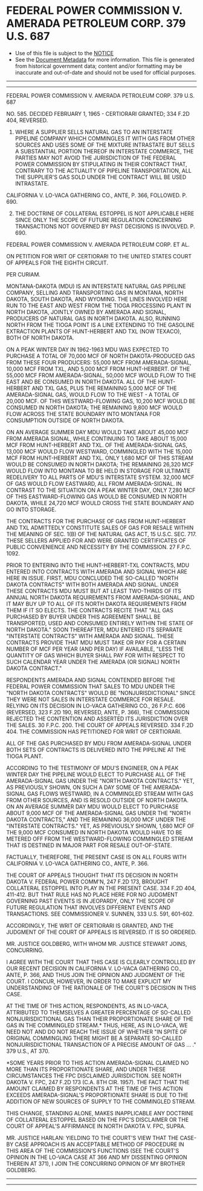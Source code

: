 ---
---

# FEDERAL POWER COMMISSION V. AMERADA PETROLEUM CORP. 379 U.S. 687

* Use of this file is subject to the [NOTICE](https://github.com/publicdocs/notice/blob/master/NOTICE)
* See the [Document Metadata](../../../) for more information.
  This file is generated from historical government data; content and/or formatting may be inaccurate and out-of-date and should not be used for official purposes.

----------
----------

FEDERAL POWER COMMISSION V. AMERADA PETROLEUM CORP. 379 U.S. 687

NO. 585.  DECIDED FEBRUARY 1, 1965 - CERTIORARI GRANTED; 334 F.2D 404, REVERSED.

1.  WHERE A SUPPLIER SELLS NATURAL GAS TO AN INTERSTATE PIPELINE COMPANY WHICH COMMINGLES IT WITH GAS FROM OTHER SOURCES AND USES SOME OF THE MIXTURE INTRASTATE BUT SELLS A SUBSTANTIAL PORTION THEREOF IN INTERSTATE COMMERCE, THE PARTIES MAY NOT AVOID THE JURISDICTION OF THE FEDERAL POWER COMMISSION BY STIPULATING IN THEIR CONTRACT THAT, CONTRARY TO THE ACTUALITY OF PIPELINE TRANSPORTATION, ALL THE SUPPLIER'S GAS SOLD UNDER THE CONTRACT WILL BE USED INTRASTATE.

CALIFORNIA V. LO-VACA GATHERING CO., ANTE, P. 366, FOLLOWED.  P. 690.

2.  THE DOCTRINE OF COLLATERAL ESTOPPEL IS NOT APPLICABLE HERE SINCE ONLY THE SCOPE OF FUTURE REGULATION CONCERNING TRANSACTIONS NOT GOVERNED BY PAST DECISIONS IS INVOLVED.  P. 690.

FEDERAL POWER COMMISSION V. AMERADA PETROLEUM CORP. ET AL.

ON PETITION FOR WRIT OF CERTIORARI TO THE UNITED STATES COURT OF APPEALS FOR THE EIGHTH CIRCUIT.

PER CURIAM.

MONTANA-DAKOTA (MDU) IS AN INTERSTATE NATURAL GAS PIPELINE COMPANY, SELLING AND TRANSPORTING GAS IN MONTANA, NORTH DAKOTA, SOUTH DAKOTA, AND WYOMING.  THE LINES INVOLVED HERE RUN TO THE EAST AND WEST FROM THE TIOGA PROCESSING PLANT IN NORTH DAKOTA, JOINTLY OWNED BY AMERADA AND SIGNAL, PRODUCERS OF NATURAL GAS IN NORTH DAKOTA.  ALSO, RUNNING NORTH FROM THE TIOGA POINT IS A LINE EXTENDING TO THE GASOLINE EXTRACTION PLANTS OF HUNT-HERBERT AND TXL (NOW TEXACO), BOTH OF NORTH DAKOTA.

ON A PEAK WINTER DAY IN 1962-1963 MDU WAS EXPECTED TO PURCHASE A TOTAL OF 70,000 MCF OF NORTH DAKOTA-PRODUCED GAS FROM THESE FOUR PRODUCERS:  55,000 MCF FROM AMERADA-SIGNAL, 10,000 MCF FROM TXL, AND 5,000 MCF FROM HUNT-HERBERT.  OF THE 55,000 MCF FROM AMERADA-SIGNAL, 50,000 MCF WOULD FLOW TO THE EAST AND BE CONSUMED IN NORTH DAKOTA.  ALL OF THE HUNT-HERBERT AND TXL GAS, PLUS THE REMAINING 5,000 MCF OF THE AMERADA-SIGNAL GAS, WOULD FLOW TO THE WEST - A TOTAL OF 20,000 MCF.  OF THIS WESTWARD-FLOWING GAS, 10,200 MCF WOULD BE CONSUMED IN NORTH DAKOTA; THE REMAINING 9,800 MCF WOULD FLOW ACROSS THE STATE BOUNDARY INTO MONTANA FOR CONSUMPTION OUTSIDE OF NORTH DAKOTA.

ON AN AVERAGE SUMMER DAY MDU WOULD TAKE ABOUT 45,000 MCF FROM AMERADA SIGNAL, WHILE CONTINUING TO TAKE ABOUT 15,000 MCF FROM HUNT-HERBERT AND TXL.  OF THE AMERADA-SIGNAL GAS, 13,000 MCF WOULD FLOW WESTWARD, COMMINGLED WITH THE 15,000 MCF FROM HUNT-HERBERT AND TXL.  ONLY 1,680 MCF OF THIS STREAM WOULD BE CONSUMED IN NORTH DAKOTA; THE REMAINING 26,320 MCF WOULD FLOW INTO MONTANA TO BE HELD IN STORAGE FOR ULTIMATE REDELIVERY TO ALL PARTS OF MDU'S INTERSTATE SYSTEM.  32,000 MCF OF GAS WOULD FLOW EASTWARD, ALL FROM AMERADA-SIGNAL.  IN CONTRAST TO THE SITUATION ON A PEAK WINTER DAY, ONLY 7,280 MCF OF THIS EASTWARD-FLOWING GAS WOULD BE CONSUMED IN NORTH DAKOTA, WHILE 24,720 MCF WOULD CROSS THE STATE BOUNDARY AND GO INTO STORAGE.

THE CONTRACTS FOR THE PURCHASE OF GAS FROM HUNT-HERBERT AND TXL ADMITTEDLY CONSTITUTE SALES OF GAS FOR RESALE WITHIN THE MEANING OF SEC. 1(B) OF THE NATURAL GAS ACT, 15 U.S.C.  SEC. 717.  THESE SELLERS APPLIED FOR AND WERE GRANTED CERTIFICATES OF PUBLIC CONVENIENCE AND NECESSITY BY THE COMMISSION.  27 F.P.C. 1092.

PRIOR TO ENTERING INTO THE HUNT-HERBERT-TXL CONTRACTS, MDU ENTERED INTO CONTRACTS WITH AMERADA AND SIGNAL WHICH ARE HERE IN ISSUE.  FIRST, MDU CONCLUDED THE SO-CALLED "NORTH DAKOTA CONTRACTS" WITH BOTH AMERADA AND SIGNAL.  UNDER THESE CONTRACTS MDU MUST BUT AT LEAST TWO-THIRDS OF ITS ANNUAL NORTH DAKOTA REQUIREMENTS FROM AMERADA-SIGNAL, AND IT MAY BUY UP TO ALL OF ITS NORTH DAKOTA REQUIREMENTS FROM THEM IF IT SO ELECTS.  THE CONTRACTS RECITE THAT "ALL GAS PURCHASED BY BUYER UNDER THIS AGREEMENT SHALL BE TRANSPORTED, USED AND CONSUMED ENTIRELY WITHIN THE STATE OF NORTH DAKOTA."  SOON THEREAFTER, MDU ENTERED ITS SEPARATE "INTERSTATE CONTRACTS" WITH AMERADA AND SIGNAL.  THESE CONTRACTS PROVIDE THAT MDU MUST TAKE OR PAY FOR A CERTAIN NUMBER OF MCF PER YEAR (AND PER DAY) IF AVAILABLE, "LESS THE QUANTITY OF GAS WHICH BUYER SHALL PAY FOR WITH RESPECT TO SUCH CALENDAR YEAR UNDER THE AMERADA (OR SIGNAL) NORTH DAKOTA CONTRACT."

RESPONDENTS AMERADA AND SIGNAL CONTENDED BEFORE THE FEDERAL POWER COMMISSION THAT SALES TO MDU UNDER THE "NORTH DAKOTA CONTRACTS" WOULD BE "NONJURISDICTIONAL" SINCE THEY WERE NOT SALES IN INTERSTATE COMMERCE FOR RESALE.  RELYING ON ITS DECISION IN LO-VACA GATHERING CO., 26 F.P.C. 606 (REVERSED, 323 F.2D 190, REVERSED, ANTE, P. 366), THE COMMISSION REJECTED THE CONTENTION AND ASSERTED ITS JURISDICTION OVER THE SALES.  30 F.P.C. 200.  THE COURT OF APPEALS REVERSED.  334 F.2D 404.  THE COMMISSION HAS PETITIONED FOR WRIT OF CERTIORARI.

ALL OF THE GAS PURCHASED BY MDU FROM AMERADA-SIGNAL UNDER BOTH SETS OF CONTRACTS IS DELIVERED INTO THE PIPELINE AT THE TIOGA PLANT.

ACCORDING TO THE TESTIMONY OF MDU'S ENGINEER, ON A PEAK WINTER DAY THE PIPELINE WOULD ELECT TO PURCHASE ALL OF THE AMERADA-SIGNAL GAS UNDER THE "NORTH DAKOTA CONTRACTS."  YET, AS PREVIOUSLY SHOWN, ON SUCH A DAY SOME OF THE AMERADA-SIGNAL GAS FLOWS WESTWARD, IN A COMMINGLED STREAM WITH GAS FROM OTHER SOURCES, AND IS RESOLD OUTSIDE OF NORTH DAKOTA.  ON AN AVERAGE SUMMER DAY MDU WOULD ELECT TO PURCHASE ABOUT 9,000 MCF OF THE AMERADA-SIGNAL GAS UNDER THE "NORTH DAKOTA CONTRACTS," AND THE REMAINING 36,000 MCF UNDER THE "INTERSTATE CONTRACTS."  YET, AS PREVIOUSLY SHOWN, 1,680 MCF OF THE 9,000 MCF CONSUMED IN NORTH DAKOTA WOULD HAVE TO BE METERED OFF FROM THE WESTWARD-FLOWING COMMINGLED STREAM THAT IS DESTINED IN MAJOR PART FOR RESALE OUT-OF-STATE.

FACTUALLY, THEREFORE, THE PRESENT CASE IS ON ALL FOURS WITH CALIFORNIA V. LO-VACA GATHERING CO., ANTE, P. 366.

THE COURT OF APPEALS THOUGHT THAT ITS DECISION IN NORTH DAKOTA V. FEDERAL POWER COMM'N, 247 F.2D 173, BROUGHT COLLATERAL ESTOPPEL INTO PLAY IN THE PRESENT CASE.  334 F.2D 404, 411-412.  BUT THAT RULE HAS NO PLACE HERE FOR NO JUDGMENT GOVERNING PAST EVENTS IS IN JEOPARDY, ONLY THE SCOPE OF FUTURE REGULATION THAT INVOLVES DIFFERENT EVENTS AND TRANSACTIONS.  SEE COMMISSIONER V. SUNNEN, 333 U.S. 591, 601-602.

ACCORDINGLY, THE WRIT OF CERTIORARI IS GRANTED, AND THE JUDGMENT OF THE COURT OF APPEALS IS REVERSED.  IT IS SO ORDERED.

MR. JUSTICE GOLDBERG, WITH WHOM MR. JUSTICE STEWART JOINS, CONCURRING.

I AGREE WITH THE COURT THAT THIS CASE IS CLEARLY CONTROLLED BY OUR RECENT DECISION IN CALIFORNIA V. LO-VACA GATHERING CO., ANTE, P. 366, AND THUS JOIN THE OPINION AND JUDGMENT OF THE COURT.  I CONCUR, HOWEVER, IN ORDER TO MAKE EXPLICIT MY UNDERSTANDING OF THE RATIONALE OF THE COURT'S DECISION IN THIS CASE.

AT THE TIME OF THIS ACTION, RESPONDENTS, AS IN LO-VACA, ATTRIBUTED TO THEMSELVES A GREATER PERCENTAGE OF SO-CALLED NONJURISDICTIONAL GAS THAN THEIR PROPORTIONATE SHARE OF THE GAS IN THE COMMINGLED STREAM.\*  THUS, HERE, AS IN LO-VACA, WE NEED NOT AND DO NOT REACH THE ISSUE OF WHETHER "IN SPITE OF ORIGINAL COMMINGLING THERE MIGHT BE A SEPARATE SO-CALLED NONJURISDICTIONAL TRANSACTION OF A PRECISE AMOUNT OF GAS  ...  ."  379 U.S., AT 370.

\*SOME YEARS PRIOR TO THIS ACTION AMERADA-SIGNAL CLAIMED NO MORE THAN ITS PROPORTIONATE SHARE, AND UNDER THESE CIRCUMSTANCES THE FPC DISCLAIMED JURISDICTION.  SEE NORTH DAKOTA V. FPC, 247 F.2D 173 (C.A. 8TH CIR. 1957).  THE FACT THAT THE AMOUNT CLAIMED BY RESPONDENTS AT THE TIME OF THIS ACTION EXCEEDS AMERADA-SIGNAL'S PROPORTIONATE SHARE IS DUE TO THE ADDITION OF NEW SOURCES OF SUPPLY TO THE COMMINGLED STREAM.

THIS CHANGE, STANDING ALONE, MAKES INAPPLICABLE ANY DOCTRINE OF COLLATERAL ESTOPPEL BASED ON THE FPC'S DISCLAIMER OR THE COURT OF APPEAL'S AFFIRMANCE IN NORTH DAKOTA V. FPC, SUPRA.

MR. JUSTICE HARLAN: YIELDING TO THE COURT'S VIEW THAT THE CASE-BY CASE APPROACH IS AN ACCEPTABLE METHOD OF PROCEDURE IN THIS AREA OF THE COMMISSION'S FUNCTIONS (SEE THE COURT'S OPINION IN THE LO-VACA CASE AT 366 AND MY DISSENTING OPINION THEREIN AT 371), I JOIN THE CONCURRING OPINION OF MY BROTHER GOLDBERG.


----------
----------

